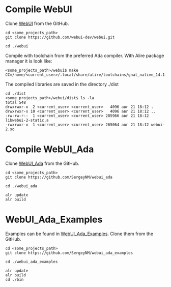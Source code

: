 # Compile WebUI
Clone [WebUI](https://webui.me) from the GitHub.

```
cd <some_projects_path>
git clone https://github.com/webui-dev/webui.git

cd ./webui
```

Compile with toolchain from the preferred Ada compiler.
With Alire package manager it is look like:
```
<some_projects_path>/webui$ make CC=/home/<current_user>/.local/share/alire/toolchains/gnat_native_14.1.3_965c1e0e/bin/gcc
```

The compiled libraries are saved in the directory ./dist
```
cd ./dist
<some_projects_path>/webui/dist$ ls -la
total 548
drwxrwxr-x  2 <current_user> <current_user>   4096 авг 21 18:12 .
drwxrwxr-x 10 <current_user> <current_user>   4096 авг 21 18:12 ..
-rw-rw-r--  1 <current_user> <current_user> 285966 авг 21 18:12 libwebui-2-static.a
-rwxrwxr-x  1 <current_user> <current_user> 265064 авг 21 18:12 webui-2.so
```

# Compile WebUI_Ada
Clone [WebUI_Ada](https://github.com/SergeyNM/webui_ada) from the GitHub.

```
cd <some_projects_path>
git clone https://github.com/SergeyNM/webui_ada

cd ./webui_ada
```
```
alr update
alr build
```

# WebUI_Ada_Examples
Examples can be found in [WebUI_Ada_Examples](https://github.com/SergeyNM/webui_ada_examples). Clone them from the GitHub.

```
cd <some_projects_path>
git clone https://github.com/SergeyNM/webui_ada_examples

cd ./webui_ada_examples
```
```
alr update
alr build
cd ./bin
```
